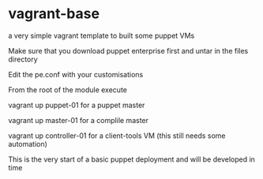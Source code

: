 # vagrant-base
a very simple vagrant template to built some puppet VMs

Make sure that you download puppet enterprise first and untar in the files directory 

Edit the pe.conf with your customisations

From the root of the module execute 

vagrant up puppet-01 for a puppet master

vagrant up master-01 for a complile master

vagrant up controller-01 for a client-tools VM (this still needs some automation)

This is the very start of a basic puppet deployment and will be developed in time
